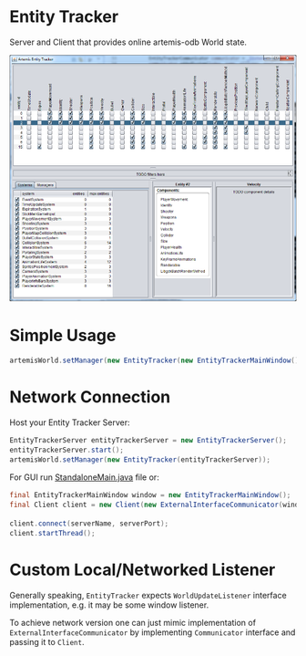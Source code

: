 # Entity Tracker

Server and Client that provides online artemis-odb World state.

![screenshot](/screenshot.png?raw=true)


# Simple Usage


```java
artemisWorld.setManager(new EntityTracker(new EntityTrackerMainWindow()));
```

# Network Connection

Host your Entity Tracker Server:
```java
EntityTrackerServer entityTrackerServer = new EntityTrackerServer();
entityTrackerServer.start();
artemisWorld.setManager(new EntityTracker(entityTrackerServer));
```

For GUI run [StandaloneMain.java](artemis-entity-tracker-gui/src/net/namekdev/entity_tracker/StandaloneMain.java) file or:
```java
final EntityTrackerMainWindow window = new EntityTrackerMainWindow();
final Client client = new Client(new ExternalInterfaceCommunicator(window));

client.connect(serverName, serverPort);
client.startThread();
```

# Custom Local/Networked Listener

Generally speaking, `EntityTracker` expects `WorldUpdateListener` interface implementation, e.g. it may be some window listener.

To achieve network version one can just mimic implementation of `ExternalInterfaceCommunicator` by implementing `Communicator` interface and passing it to `Client`.
